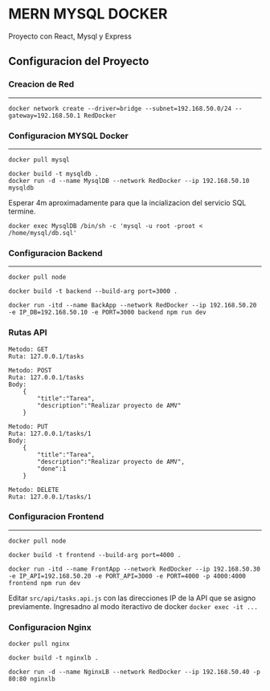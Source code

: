 # MERN MYSQL DOCKER

Proyecto con React, Mysql y Express

## Configuracion del Proyecto


### Creacion de Red
---

```
docker network create --driver=bridge --subnet=192.168.50.0/24 --gateway=192.168.50.1 RedDocker
```

### Configuracion MYSQL Docker
---

```
docker pull mysql
```

```
docker build -t mysqldb .
docker run -d --name MysqlDB --network RedDocker --ip 192.168.50.10 mysqldb
```

Esperar 4m aproximadamente para que la incializacion del servicio SQL termine.

```
docker exec MysqlDB /bin/sh -c 'mysql -u root -proot < /home/mysql/db.sql'
```
### Configuracion Backend 
---

```
docker pull node
```
```
docker build -t backend --build-arg port=3000 .

docker run -itd --name BackApp --network RedDocker --ip 192.168.50.20 -e IP_DB=192.168.50.10 -e PORT=3000 backend npm run dev 
```

### Rutas API
```
Metodo: GET
Ruta: 127.0.0.1/tasks
```
```
Metodo: POST
Ruta: 127.0.0.1/tasks
Body:
    {
        "title":"Tarea",
        "description":"Realizar proyecto de AMV"
    }
```
```
Metodo: PUT
Ruta: 127.0.0.1/tasks/1
Body:
    {
        "title":"Tarea",
        "description":"Realizar proyecto de AMV",
        "done":1
    }
```
```
Metodo: DELETE
Ruta: 127.0.0.1/tasks/1
```


### Configuracion Frontend
---

```
docker pull node
```
```
docker build -t frontend --build-arg port=4000 .

docker run -itd --name FrontApp --network RedDocker --ip 192.168.50.30 -e IP_API=192.168.50.20 -e PORT_API=3000 -e PORT=4000 -p 4000:4000 frontend npm run dev
```
Editar `src/api/tasks.api.js`  con las direcciones IP de la API que se asigno previamente. Ingresadno al modo iteractivo de docker `docker exec -it ...`

### Configuracion Nginx

```
docker pull nginx
```
```
docker build -t nginxlb .

docker run -d --name NginxLB --network RedDocker --ip 192.168.50.40 -p 80:80 nginxlb
```